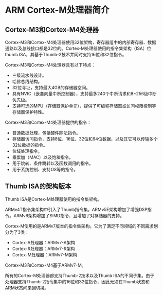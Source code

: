 # ARM Cortex-M处理器简介

## Cortex-M3和Cortex-M4处理器

Cortex-M3和Cortex-M4处理器使用32位架构，寄存器组中的内部寄存器、数据通路以及总线接口都是32位的。Cortex-M处理器使用的指令集架构（ISA）位thumb ISA，其基于Thumb-2技术并同时支持16位和32位指令。

Cortex-M3和Cortex-M4处理器具有以下特点：

- 三级流水线设计。
- 哈佛总线结构。
- 32位寻址，支持最大4GB的存储器空间。
- 具有NVIC（嵌套向量中断控制器），支持最多240个中断请求和8~256级中断优先级。
- 支持可选的MPU（存储器保护单元），提供了可编程存储器或访问权限控制等存储器保护特性。

Cortex-M3和Cortex-M4处理器提供的指令：

- 普通数据处理，包括硬件除法指令。
- 存储器访问指令，支持8位、16位、32位和64位数据，以及其它可以传输多个32位数据的指令。
- 位域处理指令。
- 乘累加（MAC）以及饱和指令。
- 用于跳转、条件跳转以及函数调用的指令。
- 用于系统控制、支持OS等的指令。

## Thumb ISA的架构版本

Thumb ISA是Cortex-M处理器使用的指令集架构。

ARMv4T指令集架构中引入了Thumb指令集。ARMv5E架构增加了增强DSP指令。ARMv6架构增加了SIMD指令，且增加了对存储器的支持。

Cortex-M使用的是ARMv7版本的指令集架构。它为了满足不同领域的不同需求划分为了3类：

- Cortex-A处理器：ARMv7-A架构
- Cortex-R处理器：ARMv7-R架构
- Cortex-M处理器：ARMv7-M架构

Cortex-M3和Cortex-M4基于ARMv7-M。

所有的Cortex-M处理器都支持Thumb-2技术以及Thumb ISA的不同子集。由于处理器支持Thumb-2指令集中的16位和32位指令，因此无须在Thumb状态和ARM状态间来回切换。
